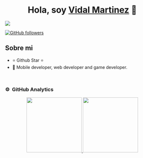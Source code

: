 <div align="center">
<h1 align="center">Hola, soy <a href="https://aristi.dev">Vidal Martinez</a> 👋</h1>
</div>
<img src="[https://imgur.com/XmGnfeR](https://imgur.com/gallery/developer-xhOUpaN#XmGnfeR)">

[![GitHub followers](https://img.shields.io/github/followers/arisguimera?style=social)](https://github.com/ArisGuimera)

## Sobre mi

- ⭐ Github Star ⭐ 
- 📲 Mobile developer, web developer and game developer.
<br>



### ⚙️ &nbsp;GitHub Analytics

<p align="center">
<a href="https://github.com/ArisGuimera">
  <img height="180em" src="https://github-readme-stats-eight-theta.vercel.app/api?username=ArisGuimera&show_icons=true&theme=algolia&include_all_commits=true&count_private=true"/>
  <img height="180em" src="https://github-readme-stats-eight-theta.vercel.app/api/top-langs/?username=ArisGuimera&layout=compact&langs_count=8&theme=algolia"/>
</a>
</p>
